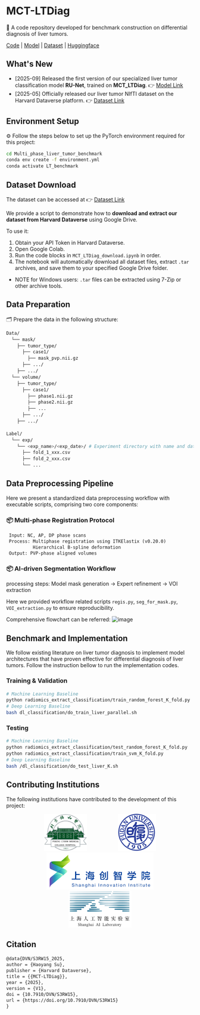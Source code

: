 # MCT-LTDiag
📝 A code repository developed for benchmark construction on differential diagnosis of liver tumors.

[Code](https://github.com/Hoyant-Su/Multi-phase_LT_Benchmark) | [Model](https://github.com/Hoyant-Su/RU-Net) | [Dataset](https://doi.org/10.7910/DVN/S3RW15) | [Huggingface](https://huggingface.co/datasets/Hoyant-Su/MCT_LTDiag_dataset)


## What's New
- [2025-09] Released the first version of our specialized liver tumor classification model **RU-Net**, trained on **MCT_LTDiag**.  👉 [Model Link](https://github.com/Hoyant-Su/RU-Net)
- [2025-05] Officially released our liver tumor NIfTI dataset on the Harvard Dataverse platform.  👉 [Dataset Link](https://doi.org/10.7910/DVN/S3RW15)

## Environment Setup

⚙️ Follow the steps below to set up the PyTorch environment required for this project:

```bash
cd Multi_phase_liver_tumor_benchmark
conda env create -f environment.yml
conda activate LT_benchmark
```


## Dataset Download
The dataset can be accessed at 👉 [Dataset Link](https://doi.org/10.7910/DVN/S3RW15)


We provide a script to demonstrate how to **download and extract our dataset from Harvard Dataverse** using Google Drive.

To use it:

1. Obtain your API Token in Harvard Dataverse.
2. Open Google Colab.
3. Run the code blocks in `MCT_LTDiag_download.ipynb` in order.
4. The notebook will automatically download all dataset files, extract `.tar` archives, and save them to your specified Google Drive folder.
- NOTE for Windows users: `.tar` files can be extracted using 7-Zip or other archive tools.


<!-- The dataset, along with feature and label files with `.csv` and `.txt` suffixes, can be accessed at 👉 **[Dataset Repository]()** -->

## Data Preparation
🗂️ Prepare the data in the following structure:
```bash
Data/
  └── mask/
    ├── tumor_type/
      ├── case1/
        ├── mask_pvp.nii.gz
      ├── .../
    ├── .../
  └── volume/
    ├── tumor_type/
      ├── case1/
        ├── phase1.nii.gz
        ├── phase2.nii.gz
        ├── ...
      ├── .../
    ├── .../
    
Label/
  └── exp/
    └── <exp_name>/<exp_date>/ # Experiment directory with name and date
      ├── fold_1_xxx.csv 
      ├── fold_2_xxx.csv 
      └── ... 
```


## Data Preprocessing Pipeline
Here we present a standardized data preprocessing workflow with executable scripts, comprising two core components:

### 📦 Multi-phase Registration Protocol
```text
 Input: NC, AP, DP phase scans  
 Process: Multiphase registration using ITKElastix (v0.20.0)
          Hierarchical B-spline deformation
 Output: PVP-phase aligned volumes
```

### 📦 AI-driven Segmentation Workflow
processing steps: Model mask generation -> Expert refinement -> VOI extraction

Here we provided workflow related scripts `regis.py`, `seg_for_mask.py`, `VOI_extraction.py` to ensure reproducibility.

Comprehensive flowchart can be referred: 
![image](https://github.com/Hoyant-Su/Multi-phase_LT_Benchmark/blob/main/flow_chart_v0425.png)


## Benchmark and Implementation
We follow existing literature on liver tumor diagnosis to implement model architectures that have proven effective for differential diagnosis of liver tumors. Follow the instruction bellow to run the implementation codes.
### Training & Validation
```bash
# Machine Learning Baseline
python radiomics_extract_classification/train_random_forest_K_fold.py
# Deep Learning Baseline
bash dl_classification/do_train_liver_parallel.sh
```
### Testing
```bash
# Machine Learning Baseline
python radiomics_extract_classification/test_random_forest_K_fold.py
python radiomics_extract_classification/train_svm_K_fold.py
# Deep Learning Baseline
bash /dl_classification/do_test_liver_K.sh
```


## Contributing Institutions

The following institutions have contributed to the development of this project:

<p align="center">
  <img src="./assets/logos/PUMCH.jpg" alt="Peking Union Medical College Hospital" style="height:100px; margin:0 40px;"/>
  <img src="/assets/logos/Fudan_logo.svg" alt="Fudan University" style="height:100px; margin:0 40px;"/>
  <img src="/assets/logos/SII_logo.svg" alt="Shanghai Innovation Institute" style="height:100px; margin:0 40px;"/>
  <img src="/assets/logos/AI_LAB_logo.svg" alt="Shanghai Artificial Intelligence Laboratory" style="height:100px; margin:0 40px;"/>
</p>

## Citation
```
@data{DVN/S3RW15_2025,
author = {Haoyang Su},
publisher = {Harvard Dataverse},
title = {{MCT-LTDiag}},
year = {2025},
version = {V1},
doi = {10.7910/DVN/S3RW15},
url = {https://doi.org/10.7910/DVN/S3RW15}
}
```

